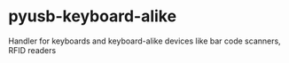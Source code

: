 pyusb-keyboard-alike
====================

Handler for keyboards and keyboard-alike devices like bar code scanners, RFID readers
